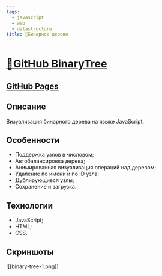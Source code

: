 ```yaml
---
tags:
  - javascript
  - web
  - datastructure
title: 🌴Бинарное дерево
---
```

# [🌴GitHub BinaryTree](https://github.com/Kanzu32/BinaryTree)
## [GitHub Pages](https://kanzu32.github.io/BinaryTree/)

## Описание
Визуализация бинарного дерева на языке JavaScript.

## Особенности
* Поддержка узлов в числовом;
* Автобалансировка дерева;
* Анимированная визуализация операций над деревом;
* Удаление по имени и по ID узла;
* Дублирующиеся узлы;
* Сохранение и загрузка.

## Технологии
* JavaScript;
* HTML;
* CSS.

## Скриншоты
![[binary-tree-1.png]]